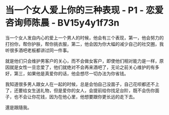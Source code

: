 # 当一个女人爱上你的三种表现 - P1 - 恋爱咨询师陈晨 - BV15y4y1f73n

当一个女人发自内心的爱上一个男人的时候，他会有三个表现，第一，他会努力的打扮你，帮你护肤，帮你挑衣服，第二，他会因为你大幅的减少自己的社交圈，我听很多酒吧老板都讲过同一件事。

就是他们只会维护男客户的关心，而不会做女客户，即使他们相对能力是一样，原因就是女性一旦恋爱了，他们就绝对不会再来酒吧了，无论之前关心维护的有多好，第三，如果他是真爱你的话，他会想尽一切办法为你省钱。

我知道很多男人跟女人在一起的时候，总是会怕自己没面子，自己花呗都还不上了，还要给女生送礼物，但是爱你的女人，会提前给你找足台阶，既不会伤你面子，也不会让你花钱，因为在他心里，他想要跟你更长远的走下去。

還是跟隨我。